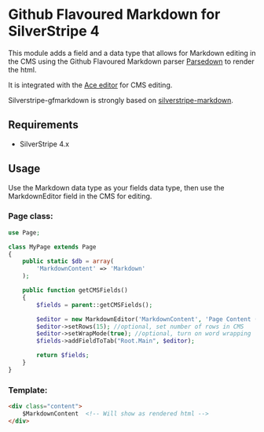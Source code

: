 # Github Flavoured Markdown for SilverStripe 4

This module adds a field and a data type that allows for Markdown editing in the CMS using
the Github Flavoured Markdown parser [Parsedown](http://parsedown.org/) to render the html.

It is integrated with the [Ace editor](http://ace.c9.io/) for CMS editing.

Silverstripe-gfmarkdown is strongly based on [silverstripe-markdown](https://github.com/UndefinedOffset/silverstripe-markdown).

## Requirements

* SilverStripe 4.x

## Usage

Use the Markdown data type as your fields data type, then use the MarkdownEditor field in the CMS for editing.

### Page class:

```php
use Page;

class MyPage extends Page
{
    public static $db = array(
        'MarkdownContent' => 'Markdown'
    );

    public function getCMSFields()
    {
        $fields = parent::getCMSFields();

        $editor = new MarkdownEditor('MarkdownContent', 'Page Content (Markdown)');
        $editor->setRows(15); //optional, set number of rows in CMS
        $editor->setWrapMode(true); //optional, turn on word wrapping
        $fields->addFieldToTab("Root.Main", $editor);

        return $fields;
    }
}
```

### Template:

```html
<div class="content">
    $MarkdownContent  <!-- Will show as rendered html -->
</div>
```
